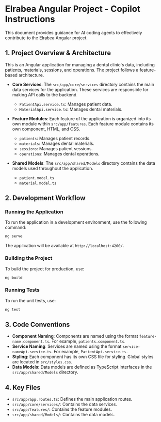 # Elrabea Angular Project - Copilot Instructions

This document provides guidance for AI coding agents to effectively contribute to the Elrabea Angular project.

## 1. Project Overview & Architecture

This is an Angular application for managing a dental clinic's data, including patients, materials, sessions, and operations. The project follows a feature-based architecture.

- **Core Services**: The `src/app/core/services` directory contains the main data services for the application. These services are responsible for making API calls to the backend.
  - `PatientApi.service.ts`: Manages patient data.
  - `MaterialApi.service.ts`: Manages dental materials.

- **Feature Modules**: Each feature of the application is organized into its own module within `src/app/features`. Each feature module contains its own component, HTML, and CSS.
  - `patients`: Manages patient records.
  - `materials`: Manages dental materials.
  - `sessions`: Manages patient sessions.
  - `operations`: Manages dental operations.

- **Shared Models**: The `src/app/shared/Models` directory contains the data models used throughout the application.
  - `patient.model.ts`
  - `material.model.ts`

## 2. Development Workflow

### Running the Application

To run the application in a development environment, use the following command:

```bash
ng serve
```

The application will be available at `http://localhost:4200/`.

### Building the Project

To build the project for production, use:

```bash
ng build
```

### Running Tests

To run the unit tests, use:

```bash
ng test
```

## 3. Code Conventions

- **Component Naming**: Components are named using the format `feature-name.component.ts`. For example, `patients.component.ts`.
- **Service Naming**: Services are named using the format `service-nameApi.service.ts`. For example, `PatientApi.service.ts`.
- **Styling**: Each component has its own CSS file for styling. Global styles are located in `src/styles.css`.
- **Data Models**: Data models are defined as TypeScript interfaces in the `src/app/shared/Models` directory.

## 4. Key Files

- `src/app/app.routes.ts`: Defines the main application routes.
- `src/app/core/services/`: Contains the data services.
- `src/app/features/`: Contains the feature modules.
- `src/app/shared/Models/`: Contains the data models.
